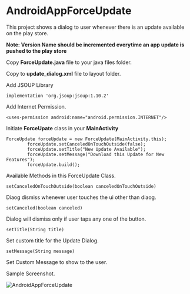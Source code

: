 # AndroidAppForceUpdate
This project shows a dialog to user whenever there is an update available on the play store.

**Note: Version Name should be incremented everytime an app update is pushed to the play store**

Copy **ForceUpdate.java** file to your java files folder.

Copy to **update_dialog.xml** file to layout folder.

Add JSOUP Library

```implementation 'org.jsoup:jsoup:1.10.2'```

Add Internet Permission.

```<uses-permission android:name="android.permission.INTERNET"/>```

Initiate **ForceUpate** class in your **MainActivity**

```
ForceUpdate forceUpdate = new ForceUpdate(MainActivity.this);
        forceUpdate.setCanceledOnTouchOutside(false);
        forceUpdate.setTitle("New Update Available");
        forceUpdate.setMessage("Download this Update for New Features");
        forceUpdate.build();
```


Available Methods in this ForceUpdate Class.

```setCanceledOnTouchOutside(boolean canceledOnTouchOutside)```

Diaog dismiss whenever user touches the ui other than diaog.

```setCanceled(boolean canceled)```

Dialog will dismiss only if user taps any one of the button.

```setTitle(String title)```

Set custom title for the Update Dialog.

```setMessage(String message)```

Set Custom Message to show to the user.

Sample Screenshot.

![AndroidAppForceUpdate](https://github.com/SamaGyani/AndroidAppForceUpdate/blob/master/sample.png)

